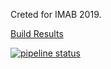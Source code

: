 Creted for IMAB 2019. 

[Build Results](https://github.com/nbhoski/r2019_imab_demo/blob/master/tables.html) 

[![pipeline status](https://insidelabs-git.mathworks.com/nbhoski/r19a_bash_tests_positive/badges/master/pipeline.svg)](https://insidelabs-git.mathworks.com/nbhoski/r19a_bash_tests_positive/commits/master)
